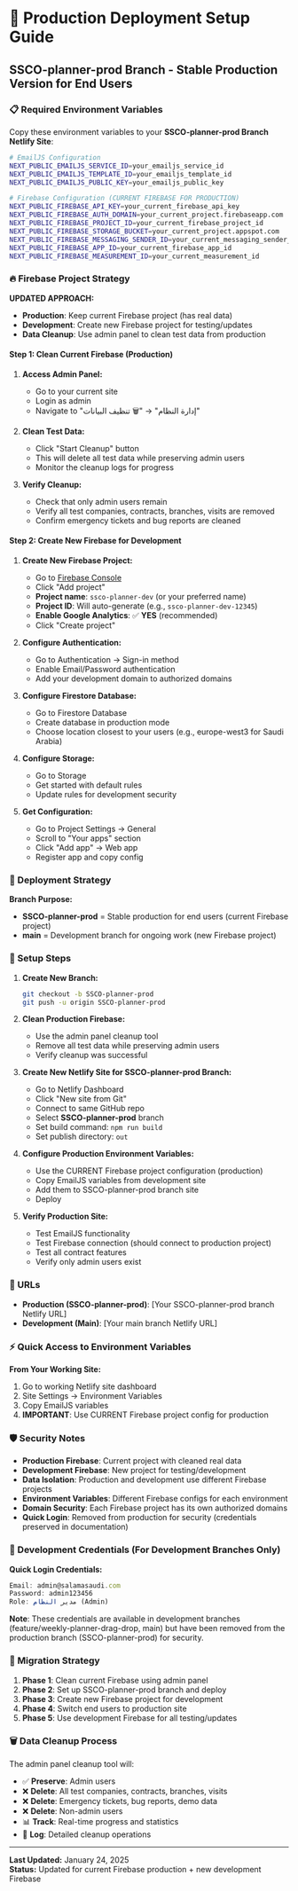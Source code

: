 # 🚀 Production Deployment Setup Guide

## SSCO-planner-prod Branch - Stable Production Version for End Users

### 📋 Required Environment Variables

Copy these environment variables to your **SSCO-planner-prod Branch Netlify Site**:

```bash
# EmailJS Configuration
NEXT_PUBLIC_EMAILJS_SERVICE_ID=your_emailjs_service_id
NEXT_PUBLIC_EMAILJS_TEMPLATE_ID=your_emailjs_template_id
NEXT_PUBLIC_EMAILJS_PUBLIC_KEY=your_emailjs_public_key

# Firebase Configuration (CURRENT FIREBASE FOR PRODUCTION)
NEXT_PUBLIC_FIREBASE_API_KEY=your_current_firebase_api_key
NEXT_PUBLIC_FIREBASE_AUTH_DOMAIN=your_current_project.firebaseapp.com
NEXT_PUBLIC_FIREBASE_PROJECT_ID=your_current_firebase_project_id
NEXT_PUBLIC_FIREBASE_STORAGE_BUCKET=your_current_project.appspot.com
NEXT_PUBLIC_FIREBASE_MESSAGING_SENDER_ID=your_current_messaging_sender_id
NEXT_PUBLIC_FIREBASE_APP_ID=your_current_firebase_app_id
NEXT_PUBLIC_FIREBASE_MEASUREMENT_ID=your_current_measurement_id
```

### 🔥 Firebase Project Strategy

**UPDATED APPROACH:**
- **Production**: Keep current Firebase project (has real data)
- **Development**: Create new Firebase project for testing/updates
- **Data Cleanup**: Use admin panel to clean test data from production

#### **Step 1: Clean Current Firebase (Production)**
1. **Access Admin Panel:**
   - Go to your current site
   - Login as admin
   - Navigate to "إدارة النظام" → "🗑️ تنظيف البيانات"

2. **Clean Test Data:**
   - Click "Start Cleanup" button
   - This will delete all test data while preserving admin users
   - Monitor the cleanup logs for progress

3. **Verify Cleanup:**
   - Check that only admin users remain
   - Verify all test companies, contracts, branches, visits are removed
   - Confirm emergency tickets and bug reports are cleaned

#### **Step 2: Create New Firebase for Development**
1. **Create New Firebase Project:**
   - Go to [Firebase Console](https://console.firebase.google.com/)
   - Click "Add project"
   - **Project name**: `ssco-planner-dev` (or your preferred name)
   - **Project ID**: Will auto-generate (e.g., `ssco-planner-dev-12345`)
   - **Enable Google Analytics**: ✅ **YES** (recommended)
   - Click "Create project"

2. **Configure Authentication:**
   - Go to Authentication → Sign-in method
   - Enable Email/Password authentication
   - Add your development domain to authorized domains

3. **Configure Firestore Database:**
   - Go to Firestore Database
   - Create database in production mode
   - Choose location closest to your users (e.g., europe-west3 for Saudi Arabia)

4. **Configure Storage:**
   - Go to Storage
   - Get started with default rules
   - Update rules for development security

5. **Get Configuration:**
   - Go to Project Settings → General
   - Scroll to "Your apps" section
   - Click "Add app" → Web app
   - Register app and copy config

### 🎯 Deployment Strategy

**Branch Purpose:**
- **SSCO-planner-prod** = Stable production for end users (current Firebase project)
- **main** = Development branch for ongoing work (new Firebase project)

### 📝 Setup Steps

1. **Create New Branch:**
   ```bash
   git checkout -b SSCO-planner-prod
   git push -u origin SSCO-planner-prod
   ```

2. **Clean Production Firebase:**
   - Use the admin panel cleanup tool
   - Remove all test data while preserving admin users
   - Verify cleanup was successful

3. **Create New Netlify Site for SSCO-planner-prod Branch:**
   - Go to Netlify Dashboard
   - Click "New site from Git"
   - Connect to same GitHub repo
   - Select **SSCO-planner-prod** branch
   - Set build command: `npm run build`
   - Set publish directory: `out`

4. **Configure Production Environment Variables:**
   - Use the CURRENT Firebase project configuration (production)
   - Copy EmailJS variables from development site
   - Add them to SSCO-planner-prod branch site
   - Deploy

5. **Verify Production Site:**
   - Test EmailJS functionality
   - Test Firebase connection (should connect to production project)
   - Test all contract features
   - Verify only admin users exist

### 🔗 URLs

- **Production (SSCO-planner-prod)**: [Your SSCO-planner-prod branch Netlify URL]
- **Development (Main)**: [Your main branch Netlify URL]

### ⚡ Quick Access to Environment Variables

**From Your Working Site:**
1. Go to working Netlify site dashboard
2. Site Settings → Environment Variables
3. Copy EmailJS variables
4. **IMPORTANT**: Use CURRENT Firebase project config for production

### 🛡️ Security Notes

- **Production Firebase**: Current project with cleaned real data
- **Development Firebase**: New project for testing/development
- **Data Isolation**: Production and development use different Firebase projects
- **Environment Variables**: Different Firebase configs for each environment
- **Domain Security**: Each Firebase project has its own authorized domains
- **Quick Login**: Removed from production for security (credentials preserved in documentation)

### 🔐 Development Credentials (For Development Branches Only)

**Quick Login Credentials:**
```typescript
Email: admin@salamasaudi.com
Password: admin123456
Role: مدير النظام (Admin)
```

**Note**: These credentials are available in development branches (feature/weekly-planner-drag-drop, main) but have been removed from the production branch (SSCO-planner-prod) for security.

### 🔄 Migration Strategy

1. **Phase 1**: Clean current Firebase using admin panel
2. **Phase 2**: Set up SSCO-planner-prod branch and deploy
3. **Phase 3**: Create new Firebase project for development
4. **Phase 4**: Switch end users to production site
5. **Phase 5**: Use development Firebase for all testing/updates

### 🗑️ Data Cleanup Process

The admin panel cleanup tool will:
- ✅ **Preserve**: Admin users
- ❌ **Delete**: All test companies, contracts, branches, visits
- ❌ **Delete**: Emergency tickets, bug reports, demo data
- ❌ **Delete**: Non-admin users
- 📊 **Track**: Real-time progress and statistics
- 📝 **Log**: Detailed cleanup operations

---

**Last Updated:** January 24, 2025  
**Status:** Updated for current Firebase production + new development Firebase 